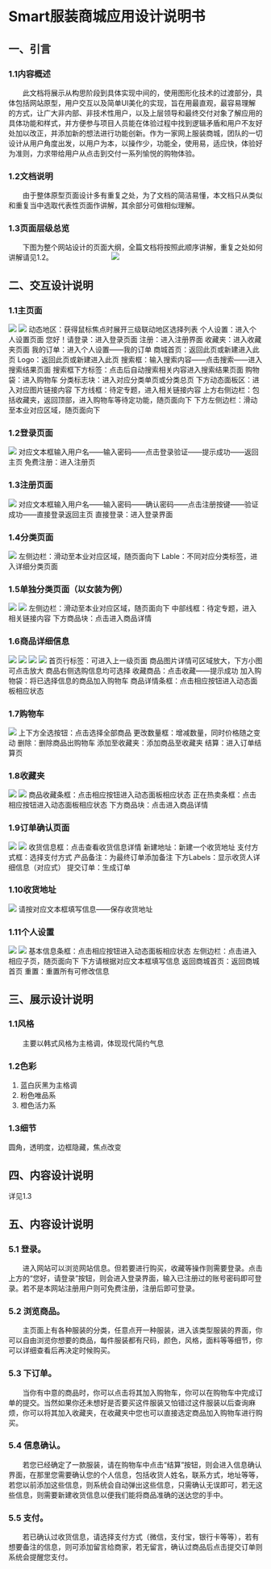 # Smart服装商城应用设计说明书
## 一、引言
### 1.1内容概述
&emsp;&emsp;此文档将展示从构思阶段到具体实现中间的，使用图形化技术的过渡部分，具体包括网站原型，用户交互以及简单UI美化的实现，旨在用最直观，最容易理解的方式，让广大非内部、非技术性用户，以及上层领导和最终交付对象了解应用的具体功能和样式，并方便参与项目人员能在体验过程中找到逻辑矛盾和用户不友好处加以改正，并添加新的想法进行功能创新。作为一家网上服装商城，团队的一切设计从用户角度出发，以用户为本，以操作少，功能全，使用易，适应快，体验好为准则，力求带给用户从点击到交付一系列愉悦的购物体验。

### 1.2文档说明
&emsp;&emsp;由于整体原型页面设计多有重复之处，为了文档的简洁易懂，本文档只从类似和重复当中选取代表性页面作讲解，其余部分可做相似理解。

### 1.3页面层级总览
&emsp;&emsp;下图为整个网站设计的页面大纲，全篇文档将按照此顺序讲解，重复之处如何讲解请见1.2。
&emsp;&emsp;&emsp;&emsp;&emsp;&emsp;&emsp;&emsp;<image src="页面大纲.png/">
  
## 二、交互设计说明

### 1.1主页面
<image src="./task6pic/主页面1.png/">
<image src="./task6pic/主页面2.png/">
动态地区：获得鼠标焦点时展开三级联动地区选择列表             
个人设置：进入个人设置页面            
您好！请登录：进入登录页面           
注册：进入注册界面                           
收藏夹：进入收藏夹页面                  
我的订单：进入个人设置——我的订单             
商城首页：返回此页或新建进入此页                 
Logo：返回此页或新建进入此页                 
搜索框：输入搜索内容——点击搜索——进入搜索结果页面                    
搜索框下方标签：点击后自动搜索相关内容进入搜索结果页面                 
购物袋：进入购物车               
分类标志块：进入对应分类单页或分类总页             
下方动态面板区：进入对应图片链接内容             
下方线框：待定专题，进入相关链接内容                
上方右侧边栏：包括收藏夹，返回顶部，进入购物车等待定功能，随页面向下             
下方左侧边栏：滑动至本业对应区域，随页面向下   
  
### 1.2登录页面        
<image src="./task6pic/登录.png/">
对应文本框输入用户名——输入密码——点击登录验证——提示成功——返回主页                          
免费注册：进入注册页         
  
### 1.3注册页面             
<image src="./task6pic/注册.png/">
对应文本框输入用户名——输入密码——确认密码——点击注册按键——验证成功——直接登录返回主页               
直接登录：进入登录界面     
  
### 1.4分类页面
<image src="./task6pic/分类总页.png/">
左侧边栏：滑动至本业对应区域，随页面向下                 
Lable：不同对应分类标签，进入详细分类页面      
  
### 1.5单独分类页面（以女装为例）
<image src="./task6pic/单独分类页面1.png/">
<image src="./task6pic/单独分类页面2.png/">
左侧边栏：滑动至本业对应区域，随页面向下           
中部线框：待定专题，进入相关链接内容              
下方商品块：点击进入商品详情             
  
### 1.6商品详细信息
<image src="./task6pic/商品详情1.png/">
<image src="./task6pic/商品详情2.png/">
<image src="./task6pic/商品详情3.png/">
<image src="./task6pic/商品详情4.png/">
首页行标签：可进入上一级页面                        
商品图片详情可区域放大，下方小图可点击放大              
商品右侧选购信息均可选择                           
收藏商品：点击收藏——提示成功                         
加入购物袋：将已选择信息的商品加入购物车               
商品详情条框：点击相应按钮进入动态面板相应状态             

### 1.7购物车
<image src="./task6pic/购物车.png/">
上下方全选按钮：点击选择全部商品            
更改数量框：增减数量，同时价格随之变动              
删除：删除商品出购物车             
添加至收藏夹：添加商品至收藏夹             
结算：进入订单结算页            

### 1.8收藏夹
<image src="./task6pic/收藏夹.png/">
  <image src="./task6pic/收藏夹2.png/">
商品收藏条框：点击相应按钮进入动态面板相应状态            
正在热卖条框：点击相应按钮进入动态面板相应状态                 
下方商品块：点击进入商品详情              

### 1.9订单确认页面
<image src="./task6pic/订单页1.png/">
  <image src="./task6pic/订单页2.png/">
收货信息框：点击查看收货信息详情           
新建地址：新建一个收货地址              
支付方式框：选择支付方式             
产品备注：为最终订单添加备注          
下方Labels：显示收货人详细信息（对应式）               
提交订单：生成订单               

### 1.10收货地址
<image src="./task6pic/收货地址.png/">
请按对应文本框填写信息——保存收货地址              

### 1.11个人设置
<image src="./task6pic/个人设置.png/">
  <image src="./task6pic/个人设置2.png/">
基本信息条框：点击相应按钮进入动态面板相应状态                   
左侧边栏：点击进入相应子页，随页面向下              
下方请根据对应文本框填写信息               
返回商城首页：返回商城首页              
重置：重置所有可修改信息                 
  
## 三、展示设计说明
### 1.1风格
&emsp;&emsp;主要以韩式风格为主格调，体现现代简约气息

### 1.2色彩
1. 蓝白灰黑为主格调
1. 粉色唯品系
3. 橙色活力系

### 1.3细节
圆角，透明度，边框隐藏，焦点改变
## 四、内容设计说明
详见1.3
## 五、内容设计说明
### 5.1 登录。
&emsp;&emsp;进入网站可以浏览网站信息。但若要进行购买，收藏等操作则需要登录。点击上方的“您好，请登录”按钮，则会进入登录界面，输入已注册过的账号密码即可登录。若不是本网站注册用户则可免费注册，注册后即可登录。
### 5.2 浏览商品。
&emsp;&emsp;主页面上有各种服装的分类，任意点开一种服装，进入该类型服装的界面，你可以自由浏览你想要的商品，每件服装都有尺码，颜色，风格，面料等等细节，你可以详细查看后再决定时候购买。
### 5.3 下订单。
&emsp;&emsp;当你有中意的商品时，你可以点击将其加入购物车，你可以在购物车中完成订单的提交。当然如果你还未想好是否要买这件服装又怕错过这件服装以后查询麻烦，你可以将其加入收藏夹，在收藏夹中您也可以直接选定商品加入购物车进行购买。
### 5.4 信息确认。
&emsp;&emsp;若您已经确定了一款服装，请在购物车中点击“结算”按钮，则会进入信息确认界面，在那里您需要确认您的个人信息，包括收货人姓名，联系方式，地址等等，若您以前添加这些信息，则系统会自动弹出这些信息，只需确认无误即可，若无这些信息，则需要新建收货信息以便我们能将商品准确的送达您的手中。
### 5.5 支付。
&emsp;&emsp;若已确认过收货信息，请选择支付方式（微信，支付宝，银行卡等等），若有想要备注的信息，则可添加留言给商家，若无留言，确认过商品后点击提交订单则系统会提醒您支付。

